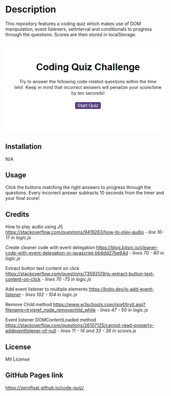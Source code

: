 # Description

This repository features a coding quiz which makes use of DOM manipulation, event listeners, setInterval and conditionals to progress through the questions. Scores are then stored in localStorage.

![screenshot of code quiz first page](assets/code-quiz-screenshot.png)

## Installation

N/A

## Usage

Click the buttons matching the right answers to progress through the questions. Every incorrect answer subtracts 10 seconds from the timer and your final score!

## Credits

How to play audio using JS https://stackoverflow.com/questions/9419263/how-to-play-audio - *line 16-17 in logic.js*

Create cleaner code with event delegation https://blog.bitsrc.io/cleaner-code-with-event-delegation-in-javascript-bb6dd27be64d - *lines 70 - 80 in logic.js*

Extract button text content on click https://stackoverflow.com/questions/73593129/js-extract-button-text-content-on-click - *lines 70 -75 in logic.js*

Add event listener to multiple elements https://byby.dev/js-add-event-listener - *lines 102 - 104 in logic.js*

Remove Child method https://www.w3schools.com/jsref/tryit.asp?filename=tryjsref_node_removechild_while - *lines 47 - 50 in logic.js*

Event listener DOMContentLoaded method https://stackoverflow.com/questions/26107125/cannot-read-property-addeventlistener-of-null - *lines 11 - 14 and 33 - 36 in scores.js*


## License

Mit License

## GitHub Pages link

https://zerofloat.github.io/code-quiz/
